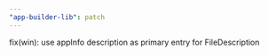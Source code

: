 ```yaml
---
"app-builder-lib": patch
---
```


fix(win): use appInfo description as primary entry for FileDescription
